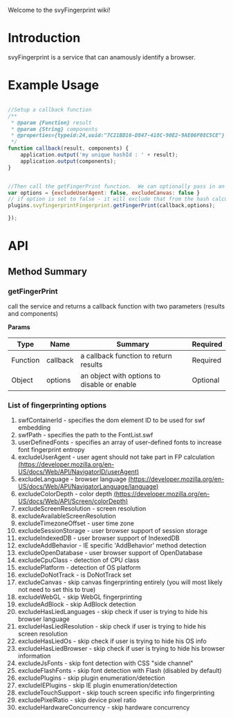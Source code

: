Welcome to the svyFingerprint wiki!
# Introduction
svyFingerprint is a service that can anamously identify a browser.

# Example Usage
```js

//Setup a callback function
/**
 * @param {Function} result
 * @param {String} components
 * @properties={typeid:24,uuid:"7C21BD16-D847-418C-90E2-9AE06F08C5CE"}
 */
function callback(result, components) {
	application.output('my unique hashId : ' + result);
	application.output(components);
}


//Then call the getFingerPrint function.  We can optionally pass in an object with some options disabled. 
var options = {excludeUserAgent: false, excludeCanvas: false } 
// if option is set to false - it will exclude that from the hash calculation.
plugins.svyfingerprintFingerprint.getFingerPrint(callback,options);

});
```

# API
## Method Summary
### getFingerPrint
call the service and returns a callback function with two parameters (results and components)

**Params**

Type | Name | Summary | Required
--- | --- | --- | ---
Function| callback | a callback function to return results | Required
Object| options | an object with options to disable or enable | Optional


### List of fingerprinting options
1. swfContainerId - specifies the dom element ID to be used for swf embedding
2. swfPath - specifies the path to the FontList.swf
3. userDefinedFonts - specifies an array of user-defined fonts to increase font fingerprint entropy
4. excludeUserAgent - user agent should not take part in FP calculation [(https://developer.mozilla.org/en-US/docs/Web/API/NavigatorID/userAgent)](https://developer.mozilla.org/en-US/docs/Web/API/NavigatorID/userAgent)
5. excludeLanguage - browser language [(https://developer.mozilla.org/en-US/docs/Web/API/NavigatorLanguage/language)](https://developer.mozilla.org/en-US/docs/Web/API/NavigatorLanguage/language)
6. excludeColorDepth - color depth [(https://developer.mozilla.org/en-US/docs/Web/API/Screen/colorDepth)](https://developer.mozilla.org/en-US/docs/Web/API/Screen/colorDepth)
7. excludeScreenResolution - screen resolution
8. excludeAvailableScreenResolution
9. excludeTimezoneOffset - user time zone
10. excludeSessionStorage - user browser support of session storage
11. excludeIndexedDB - user browser support of IndexedDB
12. excludeAddBehavior - IE specific 'AddBehavior' method detection
13. excludeOpenDatabase - user browser support of OpenDatabase
14. excludeCpuClass - detection of CPU class
15. excludePlatform - detection of OS platform
16. excludeDoNotTrack - is DoNotTrack set
17. excludeCanvas - skip canvas fingerprinting entirely (you will most likely not need to set this to true)
18. excludeWebGL - skip WebGL fingerprinting
19. excludeAdBlock - skip AdBlock detection
20. excludeHasLiedLanguages - skip check if user is trying to hide his browser language
21. excludeHasLiedResolution - skip check if user is trying to hide his screen resolution
22. excludeHasLiedOs - skip check if user is trying to hide his OS info
23. excludeHasLiedBrowser - skip check if user is trying to hide his browser information
24. excludeJsFonts - skip font detection with CSS "side channel"
25. excludeFlashFonts - skip font detection with Flash (disabled by default)
26. excludePlugins - skip plugin enumeration/detection
27. excludeIEPlugins - skip IE plugin enumeration/detection
28. excludeTouchSupport - skip touch screen specific info fingerprinting
29. excludePixelRatio - skip device pixel ratio
30. excludeHardwareConcurrency - skip hardware concurrency